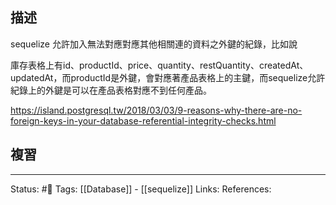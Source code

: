 


## 描述


sequelize 允許加入無法對應對應其他相關連的資料之外鍵的紀錄，比如說

庫存表格上有id、productId、price、quantity、restQuantity、createdAt、updatedAt，而productId是外鍵，會對應著產品表格上的主鍵，而sequelize允許紀錄上的外鍵是可以在產品表格對應不到任何產品。

https://island.postgresql.tw/2018/03/03/9-reasons-why-there-are-no-foreign-keys-in-your-database-referential-integrity-checks.html
## 複習


---
Status: #🌱 
Tags:
[[Database]] - [[sequelize]]
Links:
References: